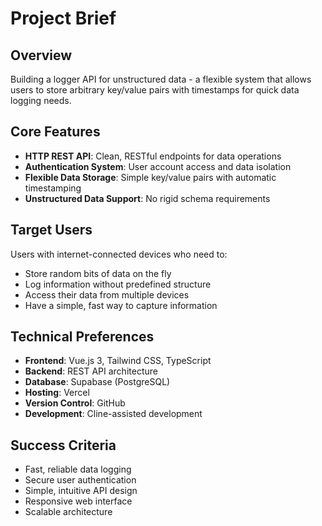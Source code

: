 # Project Brief

## Overview

Building a logger API for unstructured data - a flexible system that allows users to store arbitrary key/value pairs with timestamps for quick data logging needs.

## Core Features

- **HTTP REST API**: Clean, RESTful endpoints for data operations
- **Authentication System**: User account access and data isolation
- **Flexible Data Storage**: Simple key/value pairs with automatic timestamping
- **Unstructured Data Support**: No rigid schema requirements

## Target Users

Users with internet-connected devices who need to:
- Store random bits of data on the fly
- Log information without predefined structure
- Access their data from multiple devices
- Have a simple, fast way to capture information

## Technical Preferences

- **Frontend**: Vue.js 3, Tailwind CSS, TypeScript
- **Backend**: REST API architecture
- **Database**: Supabase (PostgreSQL)
- **Hosting**: Vercel
- **Version Control**: GitHub
- **Development**: Cline-assisted development

## Success Criteria

- Fast, reliable data logging
- Secure user authentication
- Simple, intuitive API design
- Responsive web interface
- Scalable architecture
